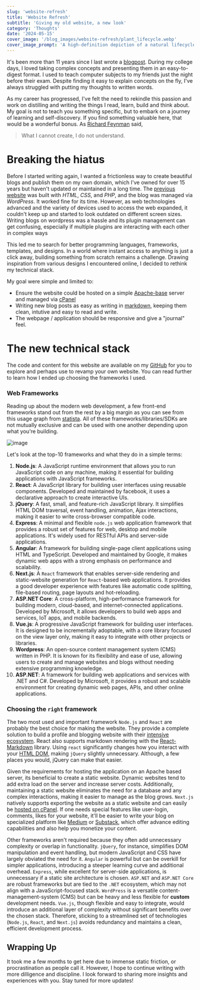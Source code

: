 ```yaml
---
slug: 'website-refresh'
title: 'Website Refresh'
subtitle: 'Giving my old website, a new look'
category: 'Thoughts'
date: '2024-05-15'
cover_image: '/blog_images/website-refresh/plant_lifecycle.webp'
cover_image_prompt: 'A high-definition depiction of a natural lifecycle in a forest setting, suitable for a blog cover image, with a wide aspect ratio. The image illustrates the journey from seed to mature tree, featuring a progression from left to right: a small seed sprouting in rich, dark soil, a young sapling with tender leaves, a tree in full bloom with colorful flowers, and finally, an ancient tree with a thick trunk and sprawling branches, covered in moss and surrounded by fallen leaves. The lush, green forest and soft sunlight filtering through the leaves create a tranquil and detailed atmosphere.'
---
```


It's been more than 11 years since I last wrote a [blogpost](https://digital-madness.in/blog/2013/fast-io-in-c/). During my college days, I loved taking complex concepts and presenting them in an easy-to-digest format. I used to teach computer subjects to my friends just the night before their exam. Despite finding it easy to explain concepts on the fly, I've always struggled with putting my thoughts to written words.

As my career has progressed, I've felt the need to rekindle this passion and work on distilling and writing the things I read, learn, build and think about. My goal is not to teach you something specific, but to embark on a journey of learning and self-discovery. If you find something valuable here, that would be a wonderful bonus. As [Richard Feynman](https://en.wikipedia.org/wiki/Richard_Feynman) said,

> What I cannot create, I do not understand.

# Breaking the hiatus

Before I started writing again, I wanted a frictionless way to create beautiful blogs and publish them on my own domain, which I've owned for over 15 years but haven't updated or maintained in a long time. The [previous website](https://digital-madness.in/old_website/) was built with _HTML_, _CSS_, and _PHP_, and the blog was managed via _WordPress_. It worked fine for its time. However, as web technologies advanced and the variety of devices used to access the web expanded, it couldn't keep up and started to look outdated on different screen sizes. Writing blogs on wordpress was a hassle and its plugin management can get confusing, especially if multiple plugins are interacting with each other in complex ways

This led me to search for better programming languages, frameworks, templates, and designs. In a world where instant access to anything is just a click away, building something from scratch remains a challenge. Drawing inspiration from various designs I encountered online, I decided to rethink my technical stack.

My goal were simple and limited to:

-   Ensure the website could be hosted on a simple [Apache-base](https://httpd.apache.org/) server and managed via [cPanel](https://en.wikipedia.org/wiki/CPanel)
-   Writing new blog posts as easy as writing in [markdown](https://en.wikipedia.org/wiki/Markdown), keeping them clean, intutive and easy to read and write.
-   The webpage / application should be responsive and give a "journal" feel.

# The new technical stack

The code and content for this website are available on my [GitHub](https://github.com/chirag1992m/profile) for you to explore and perhaps use to revamp your own website. You can read further to learn how I ended up choosing the frameworks I used.

### Web Frameworks

Reading up about the modern web development, a few front-end frameworks stand out from the rest by a big margin as you can see from this usage graph from [statista](https://www.statista.com/statistics/1124699/worldwide-developer-survey-most-used-frameworks-web/). All of these frameworks/libraries/SDKs are not mutually exclusive and can be used with one another depending upon what you're building.

![image](/blog_images/website-refresh/web_frameworks_usage.png)

Let's look at the top-10 frameworks and what they do in a simple terms:

1. **Node.js**: A JavaScript runtime environment that allows you to run JavaScript code on any machine, making it essential for building applications with JavaScript frameworks.
2. **React**: A JavaScript library for building user interfaces using reusable components. Developed and maintained by facebook, it uses a declarative approach to create interactive UIs.
3. **jQuery**: A fast, small, and feature-rich JavaScript library. It simplifies HTML DOM traversal, event handling, animation, Ajax interactions, making it easier to write cross-browser compatible code.
4. **Express**: A minimal and flexible `node.js` web application framework that provides a robust set of features for web, desktop and mobile applications. It's widely used for RESTful APIs and server-side applications.
5. **Angular**: A framework for building single-page client applications using HTML and TypeScript. Developed and maintained by Google, it makes dynamic web apps with a strong emphasis on performance and scalability.
6. **Next.js**: A `React` framework that enables server-side rendering and static-website generation for `React`-based web applications. It provides a good developer experience with features like automatic code splitting, file-based routing, page layouts and hot-reloading.
7. **ASP.NET Core**: A cross-platform, high-performance framework for building modern, cloud-based, and internet-connected applications. Developed by Microsoft, it allows developers to build web apps and services, IoT apps, and mobile backends.
8. **Vue.js**: A progressive JavaScript framework for building user interfaces. It is designed to be incrementally adoptable, with a core library focused on the view layer only, making it easy to integrate with other projects or libraries.
9. **Wordpress**: An open-source content management system (CMS) written in PHP. It is known for its flexibility and ease of use, allowing users to create and manage websites and blogs without needing extensive programming knowledge.
10. **ASP.NET**: A framework for building web applications and services with .NET and C#. Developed by Microsoft, it provides a robust and scalable environment for creating dynamic web pages, APIs, and other online applications.

### Choosing the `right` framework

The two most used and important framework `Node.js` and `React` are probably the best choice for making the website. They provide a complete solution to build a profile and blogging website with their [intensive ecosystem](https://github.com/enaqx/awesome-react). React also supports markdown rendering with the [React-Markdown](https://github.com/remarkjs/react-markdown) library. Using `react` significantly changes how you interact with your [HTML DOM](https://www.w3schools.com/whatis/whatis_htmldom.asp), making `jQuery` slightly unnecessary. Although, a few places you would, jQuery can make that easier.

Given the requirements for hosting the application on an Apache based server, its beneficial to create a static website. Dynamic websites tend to add extra load on the server and increase server costs. Additionally, maintaining a static website eliminates the need for a database and any complex interactions, making it easier to manage as the blog grows. `Next.js` natively supports exporting the website as a static website and can easily be [hosted on cPanel](https://dev.to/crishanks/deploy-host-your-react-app-with-cpanel-in-under-5-minutes-4mf6). If one needs special features like user-login, comments, likes for your website, it'll be easier to write your blog on specialized platform like [Medium](https://medium.com/) or [Substack](https://substack.com/), which offer advance editing capabilities and also help you monetize your content.

Other frameworks aren't required because they often add unnecessary complexity or overlap in functionality. `jQuery`, for instance, simplifies DOM manipulation and event handling, but modern JavaScript and CSS have largely obviated the need for it. `Angular` is powerful but can be overkill for simpler applications, introducing a steeper learning curve and additional overhead. `Express`, while excellent for server-side applications, is unnecessary if a static site architecture is chosen. `ASP.NET` and `ASP.NET Core` are robust frameworks but are tied to the `.NET` ecosystem, which may not align with a JavaScript-focused stack. `WordPress` is a versatile content-management-system (CMS) but can be heavy and less flexible for **custom** development needs. `Vue.js`, though flexible and easy to integrate, would introduce an additional layer of complexity without significant benefits over the chosen stack. Therefore, sticking to a streamlined set of technologies (`Node.js`, `React`, and `Next.js`) avoids redundancy and maintains a clean, efficient development process.

## Wrapping Up

It took me a few months to get here due to immense static friction, or procrastination as people call it. However, I hope to continue writing with more dilligence and discipline. I look forward to sharing more insights and experiences with you. Stay tuned for more updates!
